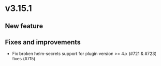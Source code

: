 # v3.15.1

## New feature

## Fixes and improvements

- Fix broken helm-secrets support for plugin version >= 4.x (#721 & #723) fixes (#715)
